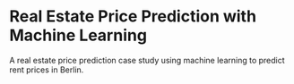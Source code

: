 # Real Estate Price Prediction with Machine Learning
A real estate price prediction case study using machine learning to predict rent prices in Berlin.
